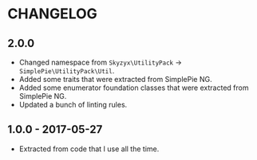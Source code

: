 # CHANGELOG

## 2.0.0

* Changed namespace from `Skyzyx\UtilityPack` → `SimplePie\UtilityPack\Util`.
* Added some traits that were extracted from SimplePie NG.
* Added some enumerator foundation classes that were extracted from SimplePie NG.
* Updated a bunch of linting rules.

## 1.0.0 - 2017-05-27

* Extracted from code that I use all the time.

